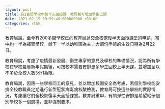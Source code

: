 ```yaml
---
layout: post
title: 逾2百間學校申請半天面授課　教局稱可增加學生上限
date: 2021-02-19 19:59:48.000000000 +08:00
categories: rthk
---
```


教育局說，至今有200多間學校已向教育局遞交全校恢復半天面授課堂的申請，當中約一半為補習學校，餘下一半以幼稚園為主，大部份申請的生效日期為2月22日。

教育局說，考慮了疫情最新發展、衞生專家的意見及學校的準備情況，認為所有學校在學校農曆新年假期後，可按校本需要安排更多學生回校上半天課，並增加至以不多於全校人數3分1為限。

教育局說，因應一些學校同工的意見，並以增加校園安全為考慮，若個別學校能安排全校教職員定期進行新型冠狀病毒病核酸檢測，教育局可按這些學校的實際情況，考慮讓它們全校恢復半天面授課堂。教育局重申，有關彈性安排是希望給予個別學校多一個選擇，並非強制要求。
